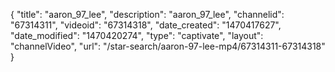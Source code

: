 {
    "title": "aaron_97_lee",
    "description": "aaron_97_lee",
    "channelid": "67314311",
    "videoid": "67314318",
    "date_created": "1470417627",
    "date_modified": "1470420274",
    "type": "captivate",
    "layout": "channelVideo",
    "url": "\/star-search\/aaron-97-lee-mp4\/67314311-67314318"
}